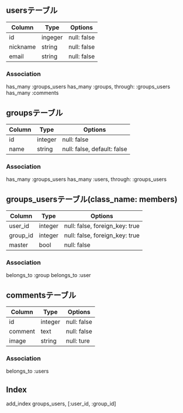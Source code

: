 ## usersテーブル
<!--
groupsと多対多の関係
TODO:
user削除時の挙動、投稿済みのコメント（イメージ）は残してnull時のデフォルトname表示が必要？
削除時のnull専用のuserを予め登録しておく？要調査だがひとまず保留、あとで修正対応かも。
 -->
|Column|Type|Options|
|------|----|-------|
|id|ingeger|null: false|
|nickname|string|null: false|
|email|string|null: false|

### Association
has_many :groups_users
has_many :groups, through: :groups_users
has_many :comments

## groupsテーブル

|Column|Type|Options|
|------|----|-------|
|id|integer|null: false|
|name|string|null: false, default: false|

### Association
has_many :groups_users
has_many :users, through: :groups_users

## groups_usersテーブル(class_name: members)

<!-- 
グループ編集件をどのように設定するか。
グループ作成userのmastar判定をtrueとし権限を与える
フォームから追加されたメンバーにはデフォルト設定のfalseを入れる
もし必要ないなら（全員mastarにするなどの場合）mastarカラムは後々削除
 -->

|Column|Type|Options|
|------|----|-------|
|user_id|integer|null: false, foreign_key: true|
|group_id|integer|null: false, foreign_key: true|
|master|bool|null: false|

### Association
belongs_to :group
belongs_to :user

## commentsテーブル
<!-- 
userを削除した時紐付けがどうなるのか。
通常表示するuser.nameをどうすれば良いか。
 -->

|Column|Type|Options|
|------|----|-------|
|id|integer|null: false|
|comment|text|null: false|
|image|string|null: ture|

### Association
belongs_to :users

## Index
<!-- 
書込み頻度が低く（一度作成したグループの編集頻度は低いはず？）
呼び出しが多く、それぞれのカラムの値の種類が多い
 -->

add_index groups_users, [:user_id, :group_id]